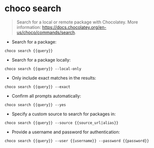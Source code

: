 # choco search

> Search for a local or remote package with Chocolatey.
> More information: <https://docs.chocolatey.org/en-us/choco/commands/search>.

- Search for a package:

`choco search {{query}}`

- Search for a package locally:

`choco search {{query}} --local-only`

- Only include exact matches in the results:

`choco search {{query}} --exact`

- Confirm all prompts automatically:

`choco search {{query}} --yes`

- Specify a custom source to search for packages in:

`choco search {{query}} --source {{source_url|alias}}`

- Provide a username and password for authentication:

`choco search {{query}} --user {{username}} --password {{password}}`
